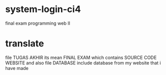 # system-login-ci4
final exam programming web II

# translate
file TUGAS AKHIR its mean FINAL EXAM which contains SOURCE CODE WEBSITE
and also file DATABASE include database from my website that i have made

